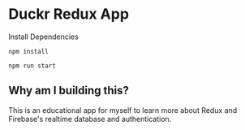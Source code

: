 # Duckr Redux App

Install Dependencies

`
npm install
`

`
npm run start
`

## Why am I building this?
This is an educational app for myself to learn more about Redux and Firebase's realtime database and authentication.